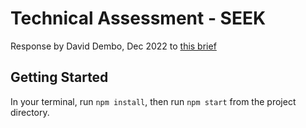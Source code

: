 # Technical Assessment - SEEK

Response by David Dembo, Dec 2022 to [this brief](BRIEF.md)

## Getting Started

In your terminal, run `npm install`, then run `npm start` from the project directory.


